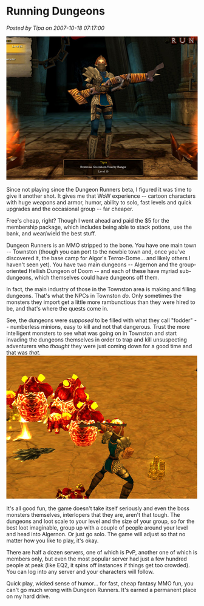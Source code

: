 # Running Dungeons

*Posted by Tipa on 2007-10-18 07:17:00*

![](../uploads/2007/10/dr-char.jpg)

Since not playing since the Dungeon Runners beta, I figured it was time to give it another shot. It gives me that WoW experience -- cartoon characters with huge weapons and armor, humor, ability to solo, fast levels and quick upgrades and the occasional group -- far cheaper.

Free's cheap, right? Though I went ahead and paid the $5 for the membership package, which includes being able to stack potions, use the bank, and wear/wield the best stuff.

Dungeon Runners is an MMO stripped to the bone. You have one main town -- Townston (though you can port to the newbie town and, once you've discovered it, the base camp for Algor's Terror-Dome... and likely others I haven't seen yet). You have two main dungeons -- Algernon and the group-oriented Hellish Dungeon of Doom -- and each of these have myriad sub-dungeons, which themselves could have dungeons off them.

In fact, the main industry of those in the Townston area is making and filling dungeons. That's what the NPCs in Townston *do*. Only sometimes the monsters they import get a little more rambunctious than they were hired to be, and that's where the quests come in.

See, the dungeons were *supposed* to be filled with what they call "fodder" -- numberless minions, easy to kill and not that dangerous. Trust the more intelligent monsters to see what was going on in Townston and start invading the dungeons themselves in order to trap and kill unsuspecting adventurers who *thought* they were just coming down for a good time and that was *that*.
![](../uploads/2007/10/dr-batle.jpg)


It's all good fun, the game doesn't take itself seriously and even the boss monsters themselves, interlopers that they are, aren't that tough. The dungeons and loot scale to your level and the size of your group, so for the best loot imaginable, group up with a couple of people around your level and head into Algernon. Or just go solo. The game will adjust so that no matter how you like to play, it's okay.

There are half a dozen servers, one of which is PvP, another one of which is members only, but even the most popular server had just a few hundred people at peak (like EQ2, it spins off instances if things get too crowded). You can log into any server and your characters will follow.

Quick play, wicked sense of humor... for fast, cheap fantasy MMO fun, you can't go much wrong with Dungeon Runners. It's earned a permanent place on my hard drive.
